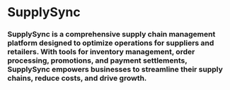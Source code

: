 # SupplySync

### SupplySync is a comprehensive supply chain management platform designed to optimize operations for suppliers and retailers. With tools for inventory management, order processing, promotions, and payment settlements, SupplySync empowers businesses to streamline their supply chains, reduce costs, and drive growth.
